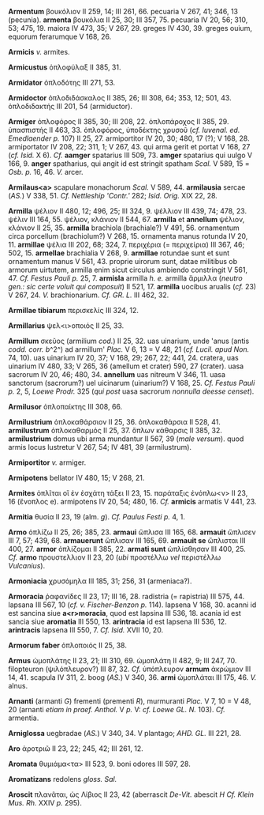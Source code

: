 **Armentum** βουκόλιον II 259, 14; III 261, 66. pecuaria V 267, 41; 346,
13 (pecunia). **armenta** βουκόλια II 25, 30; III 357, 75. pecuaria IV
20, 56; 310, 53; 475, 19. maiora IV 473, 35; V 267, 29. greges IV 430,
39. greges ouium, equorum ferarumque V 168, 26.

**Armicis** *v.* armites.

**Armicustus** ὁπλοφύλαξ II 385, 31.

**Armidator** ὁπλοδότης III 271, 53.

**Armidoctor** ὁπλοδιδάσκαλος II 385, 26; III 308, 64; 353, 12; 501, 43.
ὁπλοδιδακτής III 201, 54 (armiductor).

**Armiger** ὁπλοφόρος II 385, 30; III 208, 22. ὁπλοπάροχος II 385, 29.
ὑπασπιστής II 463, 33. ὁπλοφόρος, ὑποδέκτης χρυσοῦ (*cf. Iuvenal. ed.
Emedlaender p.* 107) II 25, 27. armiportitor IV 20, 30; 480, 17 (?); V
168, 28. armiportator IV 208, 22; 311, 1; V 267, 43. qui arma gerit et
portat V 168, 27 (*cf. Isid.* X 6). *Cf.* **aamger** spatarius III 509,
73. **amger** spatarius qui uulgo V 166, 9. **anger** spatharius, qui
angit id est stringit spatham *Scal.* V 589, 15 = *Osb. p.* 16, 46. *V.*
arcer.

**Armilaus\<a\>** scapulare monachorum *Scal.* V 589, 44. **armilausia**
sercae (*AS.*) V 338, 51. *Cf. Nettleship 'Contr.'* 282; *Isid. Orig.*
XIX 22, 28.

**Armilla** ψέλιον II 480, 12; 496, 25; III 324, 9. ψέλλιον III 439, 74;
478, 23. ψέλιν III 164, 55. ψέλιον, κλάνιον II 544, 67. **armilla** et
**annellum** ψέλιον, κλάνιον II 25, 35. **armilla** brachiola
(brachiale?) V 491, 56. ornamentum circa porcellum (brachiolum?) V 268,
15. ornamenta manus rotunda IV 20, 11. **armillae** ψέλια III 202, 68;
324, 7. περιχέρια (= περιχείρια) III 367, 46; 502, 15. **armellae**
brachialia V 268, 9. **armillae** rotundae sunt et sunt ornamentum manus
V 561, 43. proprie uirorum sunt, datae militibus ob armorum uirtutem,
armilla enim sicut circulus ambiendo constringit V 561, 47. *Cf. Festus
Pauli p.* 25, 7. **armisla** armilla *h. e.* armilla ἄρμιλλα (*neutro
gen.: sic certe voluit qui composuit*) II 521, 17. **armilla** uocibus
arualis (*cf.* 23) V 267, 24. *V.* brachionarium. *Cf. GR. L.* III 462,
32.

**Armillae tibiarum** περισκελίς III 324, 12.

**Armillarius** ψελ\<ι\>οποιός II 25, 33.

**Armillum** σκεῦος (armilium *cod.*) II 25, 32. uas uinarium, unde
'anus (antis *codd. corr. b*^2^) ad armillum' *Plac.* V 6, 13 = V 48, 21
(*cf. Lucil. apud Non.* 74, 10). uas uinarium IV 20, 37; V 168, 29; 267,
22; 441, 24. cratera, uas uinarium IV 480, 33; V 265, 36 (amellum et
crater) 590, 27 (crater). uasa sacrorum IV 20, 46; 480, 34. **annellum**
uas nitreum V 346, 11. uasa sanctorum (sacrorum?) uel uicinarum
(uinarium?) V 168, 25. *Cf. Festus Pauli p.* 2, 5, *Loewe Prodr.* 325
(*qui post* uasa sacrorum *nonnulla deesse censet*).

**Armilusor** ὁπλοπαίκτης III 308, 66.

**Armilustrium** ὁπλοκαθάρσιον II 25, 36. ὁπλοκαθάρσια II 528, 41.
**armilustrum** ὁπλοκαθαρμός II 25, 37. ὅπλων κάθαρσις II 385, 32.
**armilustrium** domus ubi arma mundantur II 567, 39 (*male versum*).
quod armis locus lustretur V 267, 54; IV 481, 39 (armilustrum).

**Armiportitor** *v.* armiger.

**Armipotens** bellator IV 480, 15; V 268, 21.

**Armites** ὁπλῖται οἳ ἐν ἐσχάτη τάξει II 23, 15. παράταξις ἐνόπλω\<ν\>
II 23, 16 (ἔνοπλος e). armipotens IV 20, 54; 480, 16. *Cf.* **armicis**
armatis V 441, 23.

**Armitia** θυσία II 23, 19 (alm. *g*). *Cf. Paulus Festi p.* 4, 1.

**Armo** ὁπλίζω II 25, 26; 385, 23. **armaui** ὥπλισα III 165, 68.
**armauit** ὥπλισεν III 7, 57; 439, 68. **armauerunt** ὥπλισαν III 165,
69. **armauit se** ὥπλισται III 400, 27. **armor** ὁπλίζομαι II 385, 22.
**armati sunt** ὡπλίσθησαν III 400, 25. *Cf.* **armo** προυστελλιον II
23, 20 (*ubi* προστέλλω *vel* περιστέλλω *Vulcanius*).

**Armoniacia** χρυσόμηλα III 185, 31; 256, 31 (armeniaca?).

**Armoracia** ῥαφανίδες II 23, 17; III 16, 28. radistria (= rapistria)
III 575, 44. lapsana III 567, 10 (*cf. v. Fischer-Benzon p.* 114).
lapsena V 168, 30. acanni id est sancina siue **a\<r\>moracia**, quod
est lapsina III 536, 18. acania id est sancia siue **aromatia** III 550,
13. **arintracia** id est lapsena III 536, 12. **arintracis** lapsena
III 550, 7. *Cf. Isid.* XVII 10, 20.

**Armorum faber** ὁπλοποιός II 25, 38.

**Armus** ὠμοπλάτης II 23, 21; III 310, 69. ὠμοπλάτη II 482, 9; III 247,
70. filopteuron (ψιλόπλευρον?) III 87, 32. *Cf.* ὑπόπλευρον **armum**
ἀκρώμιον III 14, 41. scapula IV 311, 2. boog (*AS.*) V 340, 36. **armi**
ὠμοπλάται III 175, 46. *V.* alnus.

**Arnanti** (armanti *G*) frementi (prementi *R*), murmuranti *Plac.*
V 7, 10 = V 48, 20 (arnanti *etiam in praef. Anthol.* V *p.* V: *cf.
Loewe GL. N.* 103). *Cf.* armentia.

**Arniglossa** uegbradae (*AS.*) V 340, 34. V plantago; *AHD. GL.* III
221, 28.

**Aro** ἀροτριῶ II 23, 22; 245, 42; III 261, 12.

**Aromata** θυμιάμα\<τα\> III 523, 9. boni odores III 597, 28.

**Aromatizans** redolens *gloss. Sal.*

**Aroscit** πλανᾶται, ὡς Λίβιος II 23, 42 (aberrascit *De-Vit.* abescit
*H Cf. Klein Mus. Rh.* XXIV *p.* 295).
